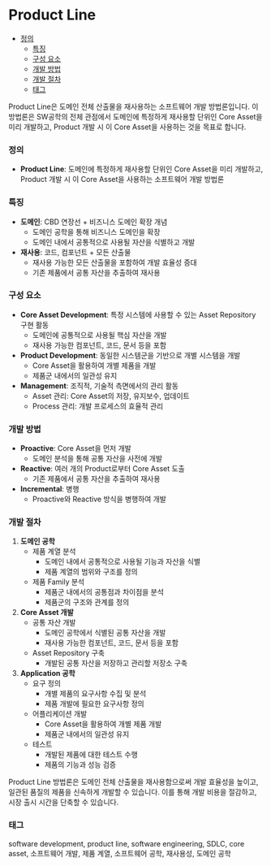 # Product Line

<!-- mtoc-start -->

- [정의](#정의)
  - [특징](#특징)
  - [구성 요소](#구성-요소)
  - [개발 방법](#개발-방법)
  - [개발 절차](#개발-절차)
  - [태그](#태그)

<!-- mtoc-end -->

Product Line은 도메인 전체 산출물을 재사용하는 소프트웨어 개발 방법론입니다. 이 방법론은 SW공학의 전체 관점에서 도메인에 특정하게 재사용할 단위인 Core Asset을 미리 개발하고, Product 개발 시 이 Core Asset을 사용하는 것을 목표로 합니다.

### 정의

- **Product Line**: 도메인에 특정하게 재사용할 단위인 Core Asset을 미리 개발하고, Product 개발 시 이 Core Asset을 사용하는 소프트웨어 개발 방법론

### 특징

- **도메인**: CBD 연장선 + 비즈니스 도메인 확장 개념
  - 도메인 공학을 통해 비즈니스 도메인을 확장
  - 도메인 내에서 공통적으로 사용될 자산을 식별하고 개발
- **재사용**: 코드, 컴포넌트 + 모든 산출물
  - 재사용 가능한 모든 산출물을 포함하여 개발 효율성 증대
  - 기존 제품에서 공통 자산을 추출하여 재사용

### 구성 요소

- **Core Asset Development**: 특정 시스템에 사용할 수 있는 Asset Repository 구현 활동
  - 도메인에 공통적으로 사용될 핵심 자산을 개발
  - 재사용 가능한 컴포넌트, 코드, 문서 등을 포함
- **Product Development**: 동일한 시스템군을 기반으로 개별 시스템을 개발
  - Core Asset을 활용하여 개별 제품을 개발
  - 제품군 내에서의 일관성 유지
- **Management**: 조직적, 기술적 측면에서의 관리 활동
  - Asset 관리: Core Asset의 저장, 유지보수, 업데이트
  - Process 관리: 개발 프로세스의 효율적 관리

### 개발 방법

- **Proactive**: Core Asset을 먼저 개발
  - 도메인 분석을 통해 공통 자산을 사전에 개발
- **Reactive**: 여러 개의 Product로부터 Core Asset 도출
  - 기존 제품에서 공통 자산을 추출하여 재사용
- **Incremental**: 병행
  - Proactive와 Reactive 방식을 병행하여 개발

### 개발 절차

1. **도메인 공학**
   - 제품 계열 분석
     - 도메인 내에서 공통적으로 사용될 기능과 자산을 식별
     - 제품 계열의 범위와 구조를 정의
   - 제품 Family 분석
     - 제품군 내에서의 공통점과 차이점을 분석
     - 제품군의 구조와 관계를 정의
2. **Core Asset 개발**
   - 공통 자산 개발
     - 도메인 공학에서 식별된 공통 자산을 개발
     - 재사용 가능한 컴포넌트, 코드, 문서 등을 포함
   - Asset Repository 구축
     - 개발된 공통 자산을 저장하고 관리할 저장소 구축
3. **Application 공학**
   - 요구 정의
     - 개별 제품의 요구사항 수집 및 분석
     - 제품 개발에 필요한 요구사항 정의
   - 어플리케이션 개발
     - Core Asset을 활용하여 개별 제품 개발
     - 제품군 내에서의 일관성 유지
   - 테스트
     - 개발된 제품에 대한 테스트 수행
     - 제품의 기능과 성능 검증

Product Line 방법론은 도메인 전체 산출물을 재사용함으로써 개발 효율성을 높이고, 일관된 품질의 제품을 신속하게 개발할 수 있습니다. 이를 통해 개발 비용을 절감하고, 시장 출시 시간을 단축할 수 있습니다.

### 태그

software development, product line, software engineering, SDLC, core asset, 소프트웨어 개발, 제품 계열, 소프트웨어 공학, 재사용성, 도메인 공학
